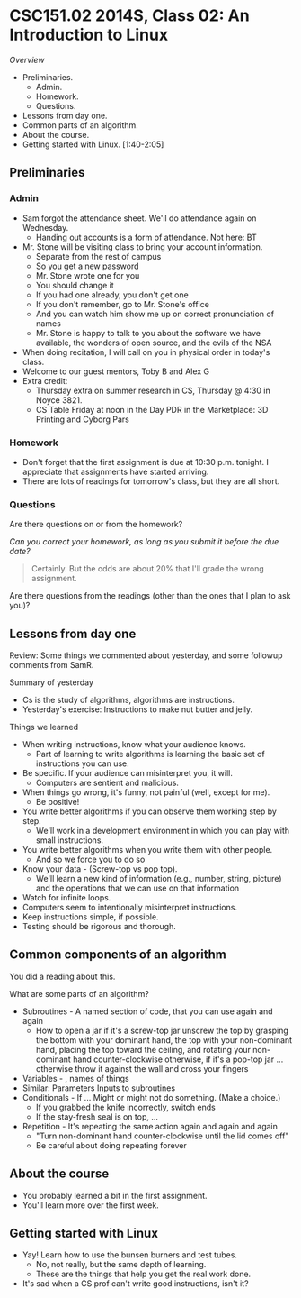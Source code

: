 CSC151.02 2014S, Class 02: An Introduction to Linux
===================================================

_Overview_

* Preliminaries.
    * Admin.
    * Homework.
    * Questions.
* Lessons from day one.
* Common parts of an algorithm.
* About the course.
* Getting started with Linux. [1:40-2:05]

Preliminaries
-------------

### Admin

* Sam forgot the attendance sheet.  We'll do attendance again on Wednesday.
    * Handing out accounts is a form of attendance.  Not here: BT
* Mr. Stone will be visiting class to bring your account information.
    * Separate from the rest of campus
    * So you get a new password
    * Mr. Stone wrote one for you
    * You should change it
    * If you had one already, you don't get one
    * If you don't remember, go to Mr. Stone's office
    * And you can watch him show me up on correct pronunciation of names
    * Mr. Stone is happy to talk to you about the software we have available,
      the wonders of open source, and the evils of the NSA
* When doing recitation, I will call on you in physical order in today's class.
* Welcome to our guest mentors, Toby B and Alex G 
* Extra credit: 
    * Thursday extra on summer research in CS, Thursday @ 4:30 in Noyce 3821.
    * CS Table Friday at noon in the Day PDR in the Marketplace: 3D Printing
      and Cyborg Pars

### Homework

* Don't forget that the first assignment is due at 10:30 p.m. tonight.
  I appreciate that assignments have started arriving.
* There are lots of readings for tomorrow's class, but they are all short.

### Questions

Are there questions on or from the homework?

_Can you correct your homework, as long as you submit it before the due date?_

> Certainly.  But the odds are about 20% that I'll grade the wrong assignment.

Are there questions from the readings (other than the ones that I plan
to ask you)?

Lessons from day one
--------------------

Review: Some things we commented about yesterday, and some followup
comments from SamR.

Summary of yesterday

* Cs is the study of algorithms, algorithms are instructions.
* Yesterday's exercise: Instructions to make nut butter and jelly.

Things we learned

* When writing instructions, know what your audience knows.
    * Part of learning to write algorithms is learning the basic set of
      instructions you can use.
* Be specific.  If your audience can misinterpret you, it will.
    * Computers are sentient and malicious.
* When things go wrong, it's funny, not painful (well, except for me).
    * Be positive!
* You write better algorithms if you can observe them working step by step.
    * We'll work in a development environment in which you can play with
      small instructions.
* You write better algorithms when you write them with other people.
    * And so we force you to do so
* Know your data - (Screw-top vs pop top).
    * We'll learn a new kind of information (e.g., number, string, picture)
      and the operations that we can use on that information
* Watch for infinite loops.
* Computers seem to intentionally misinterpret instructions.
* Keep instructions simple, if possible.
* Testing should be rigorous and thorough.

Common components of an algorithm
---------------------------------

You did a reading about this.

What are some parts of an algorithm?

* Subroutines - A named section of code, that you can use again and again
    * How to open a jar
        if it's a screw-top jar
           unscrew the top by grasping the bottom with your dominant hand,
             the top with your non-dominant hand, placing the top toward the
             ceiling, and rotating your non-dominant hand counter-clockwise
        otherwise, if it's a pop-top jar
          ...
        otherwise
          throw it against the wall and cross your fingers
* Variables - , names of things
* Similar: Parameters Inputs to subroutines
* Conditionals - If ... Might or might not do something.  (Make a choice.)
    * If you grabbed the knife incorrectly, switch ends
    * If the stay-fresh seal is on top, ...
* Repetition - It's repeating the same action again and again and again
    * "Turn non-dominant hand counter-clockwise until the lid comes off"
    * Be careful about doing repeating forever

About the course
----------------

* You probably learned a bit in the first assignment.
* You'll learn more over the first week.

Getting started with Linux
--------------------------

* Yay!  Learn how to use the bunsen burners and test tubes.
    * No, not really, but the same depth of learning.
    * These are the things that help you get the real work done.
* It's sad when a CS prof can't write good instructions, isn't it?
